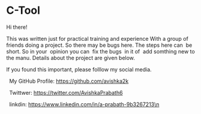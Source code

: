 # C-Tool

Hi there! 

  This was written just for practical training and experience
With a group of friends doing a project. So there may be bugs here.
The steps here can  be short. So in your  opinion you can  fix the 
bugs  in it of  add somthing new to the manu. Details about 
the project are given below. 

If you found this important, please folllow my social media.

  My GitHub Profile: https://github.com/avishka2k

  Twittwer: https://twitter.com/AvishkaPrabath6

  linkdin: https://www.linkedin.com/in/a-prabath-9b3267213\n
